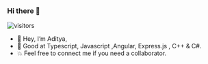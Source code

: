 ### Hi there 👋
![visitors](https://visitor-badge.laobi.icu/badge?page_id=https://github.com/adityaMundhara/adityaMundhara/edit/master/README.md)
- 🔭 Hey, I’m Aditya,
- 🚀 Good at Typescript, Javascript ,Angular, Express.js , C++ & C#.
- 💥 Feel free to connect me if you need a collaborator.

<!--
**adityaMundhara/adityaMundhara** is a ✨ _special_ ✨ repository because its `README.md` (this file) appears on your GitHub profile.
-->
